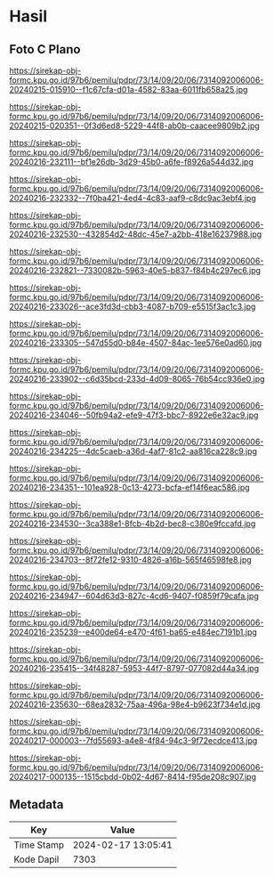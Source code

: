 # Hasil

## Foto C Plano

https://sirekap-obj-formc.kpu.go.id/97b6/pemilu/pdpr/73/14/09/20/06/7314092006006-20240215-015910--f1c67cfa-d01a-4582-83aa-6011fb658a25.jpg

https://sirekap-obj-formc.kpu.go.id/97b6/pemilu/pdpr/73/14/09/20/06/7314092006006-20240215-020351--0f3d6ed8-5229-44f8-ab0b-caacee9809b2.jpg

https://sirekap-obj-formc.kpu.go.id/97b6/pemilu/pdpr/73/14/09/20/06/7314092006006-20240216-232111--bf1e26db-3d29-45b0-a6fe-f8926a544d32.jpg

https://sirekap-obj-formc.kpu.go.id/97b6/pemilu/pdpr/73/14/09/20/06/7314092006006-20240216-232332--7f0ba421-4ed4-4c83-aaf9-c8dc9ac3ebf4.jpg

https://sirekap-obj-formc.kpu.go.id/97b6/pemilu/pdpr/73/14/09/20/06/7314092006006-20240216-232530--432854d2-48dc-45e7-a2bb-418e16237988.jpg

https://sirekap-obj-formc.kpu.go.id/97b6/pemilu/pdpr/73/14/09/20/06/7314092006006-20240216-232821--7330082b-5963-40e5-b837-f84b4c297ec6.jpg

https://sirekap-obj-formc.kpu.go.id/97b6/pemilu/pdpr/73/14/09/20/06/7314092006006-20240216-233026--ace3fd3d-cbb3-4087-b709-e5515f3ac1c3.jpg

https://sirekap-obj-formc.kpu.go.id/97b6/pemilu/pdpr/73/14/09/20/06/7314092006006-20240216-233305--547d55d0-b84e-4507-84ac-1ee576e0ad60.jpg

https://sirekap-obj-formc.kpu.go.id/97b6/pemilu/pdpr/73/14/09/20/06/7314092006006-20240216-233902--c6d35bcd-233d-4d09-8065-76b54cc936e0.jpg

https://sirekap-obj-formc.kpu.go.id/97b6/pemilu/pdpr/73/14/09/20/06/7314092006006-20240216-234046--50fb94a2-efe9-47f3-bbc7-8922e6e32ac9.jpg

https://sirekap-obj-formc.kpu.go.id/97b6/pemilu/pdpr/73/14/09/20/06/7314092006006-20240216-234225--4dc5caeb-a36d-4af7-81c2-aa816ca228c9.jpg

https://sirekap-obj-formc.kpu.go.id/97b6/pemilu/pdpr/73/14/09/20/06/7314092006006-20240216-234351--101ea928-0c13-4273-bcfa-ef14f6eac586.jpg

https://sirekap-obj-formc.kpu.go.id/97b6/pemilu/pdpr/73/14/09/20/06/7314092006006-20240216-234530--3ca388e1-8fcb-4b2d-bec8-c380e9fccafd.jpg

https://sirekap-obj-formc.kpu.go.id/97b6/pemilu/pdpr/73/14/09/20/06/7314092006006-20240216-234703--8f72fe12-9310-4826-a16b-565f46598fe8.jpg

https://sirekap-obj-formc.kpu.go.id/97b6/pemilu/pdpr/73/14/09/20/06/7314092006006-20240216-234947--604d63d3-827c-4cd6-9407-f0859f79cafa.jpg

https://sirekap-obj-formc.kpu.go.id/97b6/pemilu/pdpr/73/14/09/20/06/7314092006006-20240216-235239--e400de64-e470-4f61-ba65-e484ec7191b1.jpg

https://sirekap-obj-formc.kpu.go.id/97b6/pemilu/pdpr/73/14/09/20/06/7314092006006-20240216-235415--34f48287-5953-44f7-8797-077082d44a34.jpg

https://sirekap-obj-formc.kpu.go.id/97b6/pemilu/pdpr/73/14/09/20/06/7314092006006-20240216-235630--68ea2832-75aa-496a-98e4-b9623f734e1d.jpg

https://sirekap-obj-formc.kpu.go.id/97b6/pemilu/pdpr/73/14/09/20/06/7314092006006-20240217-000003--7fd55693-a4e8-4f84-94c3-9f72ecdce413.jpg

https://sirekap-obj-formc.kpu.go.id/97b6/pemilu/pdpr/73/14/09/20/06/7314092006006-20240217-000135--1515cbdd-0b02-4d67-8414-f95de208c907.jpg


## Metadata

| Key        | Value               |
| ---------- | ------------------- |
| Time Stamp | 2024-02-17 13:05:41 |
| Kode Dapil | 7303                |



